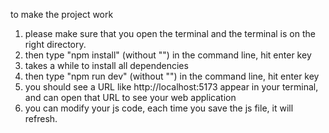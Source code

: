 to make the project work
1. please make sure that you open the terminal and the terminal is on the right directory.
2. then type "npm install" (without "") in the command line, hit enter key
3. takes a while to install all dependencies
4. then type "npm run dev" (without "") in the command line, hit enter key
5. you should see a URL like http://localhost:5173 appear in your terminal, and can open that URL to see your web application
6. you can modify your js code, each time you save the js file, it will refresh.